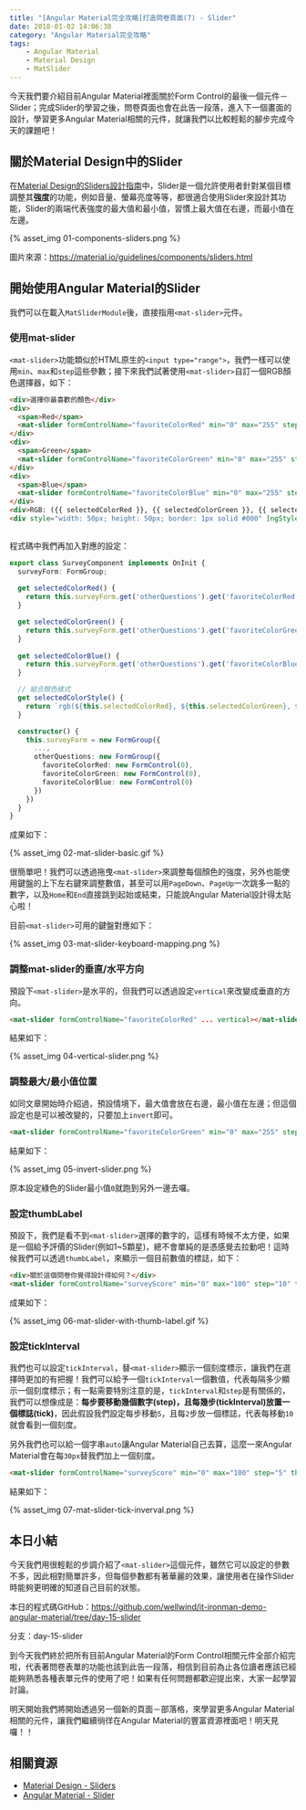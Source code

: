 ```yaml
---
title: "[Angular Material完全攻略]打造問卷頁面(7) - Slider"
date: 2018-01-02 14:06:38
category: "Angular Material完全攻略"
tags:
	- Angular Material
	- Material Design
	- MatSlider
---
```


今天我們要介紹目前Angular Material裡面關於Form Control的最後一個元件－Slider；完成Slider的學習之後，問卷頁面也會在此告一段落，進入下一個畫面的設計，學習更多Angular Material相關的元件，就讓我們以比較輕鬆的腳步完成今天的課題吧！

<!-- more -->

## 關於Material Design中的Slider

在[Material Design的Sliders設計指南](https://material.io/guidelines/components/sliders.html)中，Slider是一個允許使用者針對某個目標調整其**強度**的功能，例如音量、螢幕亮度等等，都很適合使用Slider來設計其功能，Slider的兩端代表強度的最大值和最小值，習慣上最大值在右邊，而最小值在左邊。

{% asset_img 01-components-sliders.png %}

圖片來源：https://material.io/guidelines/components/sliders.html

## 開始使用Angular Material的Slider

我們可以在載入`MatSliderModule`後，直接指用`<mat-slider>`元件。

### 使用mat-slider

`<mat-slider>`功能類似於HTML原生的`<input type="range">`，我們一樣可以使用`min`、`max`和`step`這些參數；接下來我們試著使用`<mat-slider>`自訂一個RGB顏色選擇器，如下：

```html
<div>選擇你最喜歡的顏色</div>
<div>
  <span>Red</span>
  <mat-slider formControlName="favoriteColorRed" min="0" max="255" step="1"></mat-slider>
</div>
<div>
  <span>Green</span>
  <mat-slider formControlName="favoriteColorGreen" min="0" max="255" step="1"></mat-slider>
</div>
<div>
  <span>Blue</span>
  <mat-slider formControlName="favoriteColorBlue" min="0" max="255" step="1"></mat-slider>
</div>
<div>RGB: ({{ selectedColorRed }}, {{ selectedColorGreen }}, {{ selectedColorBlue }})</div>
<div style="width: 50px; height: 50px; border: 1px solid #000" [ngStyle]="{background: selectedColorStyle}"></div>
      
```

程式碼中我們再加入對應的設定：

```typescript
export class SurveyComponent implements OnInit {
  surveyForm: FormGroup;
  
  get selectedColorRed() {
    return this.surveyForm.get('otherQuestions').get('favoriteColorRed').value;
  }

  get selectedColorGreen() {
    return this.surveyForm.get('otherQuestions').get('favoriteColorGreen').value;
  }
  
  get selectedColorBlue() {
    return this.surveyForm.get('otherQuestions').get('favoriteColorBlue').value;
  }

  // 組合顏色樣式
  get selectedColorStyle() {
    return `rgb(${this.selectedColorRed}, ${this.selectedColorGreen}, ${this.selectedColorBlue})`;
  }

  constructor() {
    this.surveyForm = new FormGroup({
      ...,
      otherQuestions: new FormGroup({
        favoriteColorRed: new FormControl(0),
        favoriteColorGreen: new FormControl(0),
        favoriteColorBlue: new FormControl(0)
      })
    })
  }
}
```

成果如下：

{% asset_img 02-mat-slider-basic.gif %}

很簡單吧！我們可以透過拖曳`<mat-slider>`來調整每個顏色的強度，另外也能使用鍵盤的上下左右鍵來調整數值，甚至可以用`PageDown`、`PageUp`一次跳多一點的數字，以及`Home`和`End`直接跳到起始或結束，只能說Angular Material設計得太貼心啦！

目前`<mat-slider>`可用的鍵盤對應如下：

{% asset_img 03-mat-slider-keyboard-mapping.png %}

### 調整mat-slider的垂直/水平方向

預設下`<mat-slider>`是水平的，但我們可以透過設定`vertical`來改變成垂直的方向。

```html
<mat-slider formControlName="favoriteColorRed" ... vertical></mat-slider>
```

結果如下：

{% asset_img 04-vertical-slider.png %}

### 調整最大/最小值位置

如同文章開始時介紹過，預設情境下，最大值會放在右邊，最小值在左邊；但這個設定也是可以被改變的，只要加上`invert`即可。

```html
<mat-slider formControlName="favoriteColorGreen" min="0" max="255" step="1" invert></mat-slider>
```

結果如下：

{% asset_img 05-invert-slider.png %}

原本設定綠色的Slider最小值`0`就跑到另外一邊去囉。

### 設定thumbLabel

預設下，我們是看不到`<mat-slider>`選擇的數字的，這樣有時候不太方便，如果是一個給予評價的Slider(例如1~5顆星)，總不會單純的是憑感覺去拉動吧！這時候我們可以透過`thumbLabel`，來顯示一個目前數值的標誌，如下：

```html
<div>關於這個問卷你覺得設計得如何？</div>
<mat-slider formControlName="surveyScore" min="0" max="100" step="10" thumbLabel></mat-slider>
```

成果如下：

{% asset_img 06-mat-slider-with-thumb-label.gif %}

### 設定tickInterval

我們也可以設定`tickInterval`，替`<mat-slider>`顯示一個刻度標示，讓我們在選擇時更加的有把握！我們可以給予一個`tickInterval`一個數值，代表每隔多少顯示一個刻度標示；有一點需要特別注意的是，`tickInterval`和`step`是有關係的，我們可以想像成是：**每步要移動幾個數字(step)，且每幾步(tickInterval)放置一個標誌(tick)**，因此假設我們設定每步移動`5`，且每`2`步放一個標誌，代表每移動`10`就會看到一個刻度。

另外我們也可以給一個字串`auto`讓Angular Material自己去算，這麼一來Angular Material會在每`30px`替我們加上一個刻度。

```html
<mat-slider formControlName="surveyScore" min="0" max="100" step="5" thumbLabel [tickInterval]="2"></mat-slider>
```

結果如下：

{% asset_img 07-mat-slider-tick-inverval.png %}

## 本日小結

今天我們用很輕鬆的步調介紹了`<mat-slider>`這個元件，雖然它可以設定的參數不多，因此相對簡單許多，但每個參數都有著華麗的效果，讓使用者在操作Slider時能夠更明確的知道自己目前的狀態。

本日的程式碼GitHub：https://github.com/wellwind/it-ironman-demo-angular-material/tree/day-15-slider

分支：day-15-slider

到今天我們終於把所有目前Angular Material的Form Control相關元件全部介紹完啦，代表著問卷表單的功能也該到此告一段落，相信到目前為止各位讀者應該已經能夠熟悉各種表單元件的使用了吧！如果有任何問題都歡迎提出來，大家一起學習討論。

明天開始我們將開始透過另一個新的頁面－部落格，來學習更多Angular Material相關的元件，讓我們繼續徜徉在Angular Material的豐富資源裡面吧！明天見囉！！

## 相關資源

-   [Material Design - Sliders](https://material.io/guidelines/components/sliders.html)
-   [Angular Material - Slider](https://material.angular.io/components/slider/overview)
